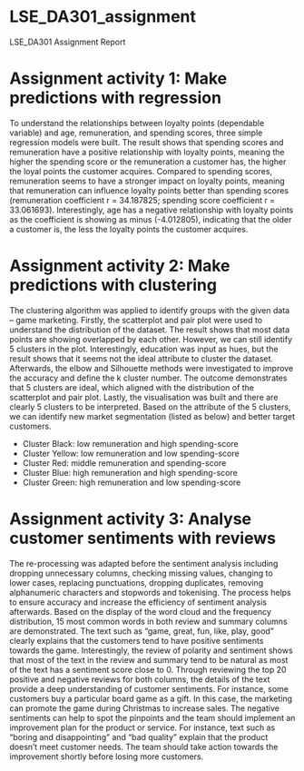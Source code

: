 # LSE_DA301_assignment

LSE_DA301 Assignment Report

# Assignment activity 1: Make predictions with regression

To understand the relationships between loyalty points (dependable variable) and age, remuneration, and spending scores, three simple regression models were built. The result shows that spending scores and remuneration have a positive relationship with loyalty points, meaning the higher the spending score or the remuneration a customer has, the higher the loyal points the customer acquires. Compared to spending scores, remuneration seems to have a stronger impact on loyalty points, meaning that remuneration can influence loyalty points better than spending scores (remuneration coefficient r = 34.187825; spending score coefficient r = 33.061693). Interestingly, age has a negative relationship with loyalty points as the coefficient is showing as minus (-4.012805), indicating that the older a customer is, the less the loyalty points the customer acquires. 

# Assignment activity 2: Make predictions with clustering

The clustering algorithm was applied to identify groups with the given data – game marketing. Firstly, the scatterplot and pair plot were used to understand the distribution of the dataset. The result shows that most data points are showing overlapped by each other. However, we can still identify 5 clusters in the plot. Interestingly, education was input as hues, but the result shows that it seems not the ideal attribute to cluster the dataset. Afterwards, the elbow and Silhouette methods were investigated to improve the accuracy and define the k cluster number. The outcome demonstrates that 5 clusters are ideal, which aligned with the distribution of the scatterplot and pair plot. Lastly, the visualisation was built and there are clearly 5 clusters to be interpreted. Based on the attribute of the 5 clusters, we can identify new market segmentation (listed as below) and better target customers. 
- Cluster Black: low remuneration and high spending-score
-	Cluster Yellow: low remuneration and low spending-score
-	Cluster Red: middle remuneration and spending-score
-	Cluster Blue: high remuneration and high spending-score
-	Cluster Green: high remuneration and low spending-score

# Assignment activity 3: Analyse customer sentiments with reviews

The re-processing was adapted before the sentiment analysis including dropping unnecessary columns, checking missing values, changing to lower cases, replacing punctuations, dropping duplicates, removing alphanumeric characters and stopwords and tokenising. The process helps to ensure accuracy and increase the efficiency of sentiment analysis afterwards. Based on the display of the word cloud and the frequency distribution, 15 most common words in both review and summary columns are demonstrated. The text such as “game, great, fun, like, play, good” clearly explains that the customers tend to have positive sentiments towards the game. Interestingly, the review of polarity and sentiment shows that most of the text in the review and summary tend to be natural as most of the text has a sentiment score close to 0. Through reviewing the top 20 positive and negative reviews for both columns, the details of the text provide a deep understanding of customer sentiments. For instance, some customers buy a particular board game as a gift. In this case, the marketing can promote the game during Christmas to increase sales. The negative sentiments can help to spot the pinpoints and the team should implement an improvement plan for the product or service. For instance, text such as “boring and disappointing” and “bad quality” explain that the product doesn’t meet customer needs. The team should take action towards the improvement shortly before losing more customers.
